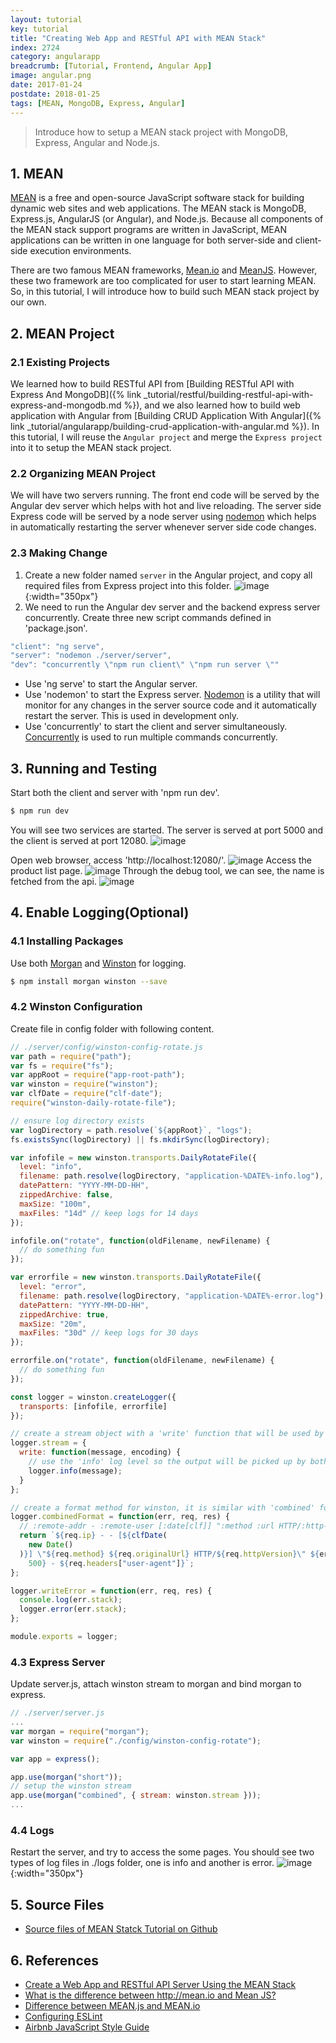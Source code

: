```yaml
---
layout: tutorial
key: tutorial
title: "Creating Web App and RESTful API with MEAN Stack"
index: 2724
category: angularapp
breadcrumb: [Tutorial, Frontend, Angular App]
image: angular.png
date: 2017-01-24
postdate: 2018-01-25
tags: [MEAN, MongoDB, Express, Angular]
---
```


> Introduce how to setup a MEAN stack project with MongoDB, Express, Angular and Node.js.

## 1. MEAN
[MEAN](https://en.wikipedia.org/wiki/MEAN_(software_bundle)) is a free and open-source JavaScript software stack for building dynamic web sites and web applications. The MEAN stack is MongoDB, Express.js, AngularJS (or Angular), and Node.js. Because all components of the MEAN stack support programs are written in JavaScript, MEAN applications can be written in one language for both server-side and client-side execution environments.

There are two famous MEAN frameworks, [Mean.io](http://mean.io/) and [MeanJS](http://meanjs.org/). However, these two framework are too complicated for user to start learning MEAN. So, in this tutorial, I will introduce how to build such MEAN stack project by our own.

## 2. MEAN Project
### 2.1 Existing Projects
We learned how to build RESTful API from [Building RESTful API with Express And MongoDB]({% link _tutorial/restful/building-restful-api-with-express-and-mongodb.md %}), and we also learned how to build web application with Angular from [Building CRUD Application With Angular]({% link _tutorial/angularapp/building-crud-application-with-angular.md %}). In this tutorial, I will reuse the `Angular project` and merge the `Express project` into it to setup the MEAN stack project.
### 2.2 Organizing MEAN Project
We will have two servers running. The front end code will be served by the Angular dev server which helps with hot and live reloading. The server side Express code will be served by a node server using [nodemon](https://nodemon.io/) which helps in automatically restarting the server whenever server side code changes.
### 2.3 Making Change
1) Create a new folder named `server` in the Angular project, and copy all required files from Express project into this folder.
![image](/public/images/frontend/324/merge.png){:width="350px"}
2) We need to run the Angular dev server and the backend express server concurrently. Create three new script commands defined in 'package.json'.
```javascript
"client": "ng serve",
"server": "nodemon ./server/server",
"dev": "concurrently \"npm run client\" \"npm run server \""
```
* Use 'ng serve' to start the Angular server.
* Use 'nodemon' to start the Express server. [Nodemon](https://nodemon.io/) is a utility that will monitor for any changes in the server source code and it automatically restart the server. This is used in development only.
* Use 'concurrently' to start the client and server simultaneously. [Concurrently](https://github.com/kimmobrunfeldt/concurrently) is used to run multiple commands concurrently.

## 3. Running and Testing
Start both the client and server with 'npm run dev'.
```sh
$ npm run dev
```
You will see two services are started. The server is served at port 5000 and the client is served at port 12080.
![image](/public/images/frontend/324/start.png)

Open web browser, access 'http://localhost:12080/'.
![image](/public/images/frontend/324/homepage.png)
Access the product list page.
![image](/public/images/frontend/324/productlist.png)
Through the debug tool, we can see, the name is fetched from the api.
![image](/public/images/frontend/324/api.png)

## 4. Enable Logging(Optional)
### 4.1 Installing Packages
Use both [Morgan](https://github.com/expressjs/morgan) and [Winston](https://github.com/winstonjs/winston) for logging.  
```sh
$ npm install morgan winston --save
```
### 4.2 Winston Configuration
Create file in config folder with following content.
```javascript
// ./server/config/winston-config-rotate.js
var path = require("path");
var fs = require("fs");
var appRoot = require("app-root-path");
var winston = require("winston");
var clfDate = require("clf-date");
require("winston-daily-rotate-file");

// ensure log directory exists
var logDirectory = path.resolve(`${appRoot}`, "logs");
fs.existsSync(logDirectory) || fs.mkdirSync(logDirectory);

var infofile = new winston.transports.DailyRotateFile({
  level: "info",
  filename: path.resolve(logDirectory, "application-%DATE%-info.log"),
  datePattern: "YYYY-MM-DD-HH",
  zippedArchive: false,
  maxSize: "100m",
  maxFiles: "14d" // keep logs for 14 days
});

infofile.on("rotate", function(oldFilename, newFilename) {
  // do something fun
});

var errorfile = new winston.transports.DailyRotateFile({
  level: "error",
  filename: path.resolve(logDirectory, "application-%DATE%-error.log"),
  datePattern: "YYYY-MM-DD-HH",
  zippedArchive: true,
  maxSize: "20m",
  maxFiles: "30d" // keep logs for 30 days
});

errorfile.on("rotate", function(oldFilename, newFilename) {
  // do something fun
});

const logger = winston.createLogger({
  transports: [infofile, errorfile]
});

// create a stream object with a 'write' function that will be used by `morgan`. This stream is based on node.js stream https://nodejs.org/api/stream.html.
logger.stream = {
  write: function(message, encoding) {
    // use the 'info' log level so the output will be picked up by both transports
    logger.info(message);
  }
};

// create a format method for winston, it is similar with 'combined' format in morgan
logger.combinedFormat = function(err, req, res) {
  // :remote-addr - :remote-user [:date[clf]] ":method :url HTTP/:http-version" :status :res[content-length] ":referrer" ":user-agent"
  return `${req.ip} - - [${clfDate(
    new Date()
  )}] \"${req.method} ${req.originalUrl} HTTP/${req.httpVersion}\" ${err.status ||
    500} - ${req.headers["user-agent"]}`;
};

logger.writeError = function(err, req, res) {
  console.log(err.stack);
  logger.error(err.stack);
};

module.exports = logger;
```
### 4.3 Express Server
Update server.js, attach winston stream to morgan and bind morgan to express.
```javascript
// ./server/server.js
...
var morgan = require("morgan");
var winston = require("./config/winston-config-rotate");

var app = express();

app.use(morgan("short"));
// setup the winston stream
app.use(morgan("combined", { stream: winston.stream }));
...
```
### 4.4 Logs
Restart the server, and try to access the some pages. You should see two types of log files in ./logs folder, one is info and another is error.
![image](/public/images/frontend/324/logs.png){:width="350px"}

## 5. Source Files
* [Source files of MEAN Statck Tutorial on Github](https://github.com/jojozhuang/Tutorials/tree/master/MEANStackTutorial)

## 6. References
* [Create a Web App and RESTful API Server Using the MEAN Stack](https://devcenter.heroku.com/articles/mean-apps-restful-api)
* [What is the difference between http://mean.io and Mean JS?](https://www.quora.com/What-is-the-difference-between-http-mean-io-and-Mean-JS)
* [Difference between MEAN.js and MEAN.io](https://stackoverflow.com/questions/23199392/difference-between-mean-js-and-mean-io)
* [Configuring ESLint](https://eslint.org/docs/user-guide/configuring)
* [Airbnb JavaScript Style Guide](https://github.com/airbnb/javascript)
